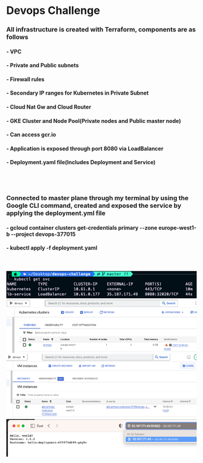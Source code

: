 # Devops Challenge

### All infrastructure is created with Terraform, components are as follows

#### - VPC
#### - Private and Public subnets
#### - Firewall rules
#### - Secondary IP ranges for Kubernetes in Private Subnet
#### - Cloud Nat Gw and Cloud Router
#### - GKE Cluster and Node Pool(Private nodes and Public master node)
#### - Can access gcr.io
#### - Application is exposed through port 8080 via LoadBalancer
#### - Deployment.yaml file(Includes Deployment and Service)

<br/><br/>
### Connected to master plane through my terminal by using the Google CLI command, created and exposed the service by applying the deployment.yml file

#### - gcloud container clusters get-credentials primary --zone europe-west1-b --project devops-377015
#### - kubectl apply -f deployment.yaml
<br/><br/>
![image info](svc.png)
![image info](cluster.png)
![image info](vm.png)
![image info](app.png)
